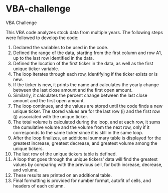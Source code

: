 # VBA-challenge
VBA Challenge

This VBA code analyzes stock data from multiple years. The following steps were followed to develop the code:

1. Declared the variables to be used in the code.
2. Defined the range of the data, starting from the first column and row A1, up to the last row identified in the data.
3. Defined the location of the first ticker in the data, as well as the first unique ticker variable.
4. The loop iterates through each row, identifying if the ticker exists or is new.
5. If the ticker is new, it prints the name and calculates the yearly change between the last close amount and the first open amount.
6. Similarly, it calculates the percent change between the last close amount and the first open amount.
7. The loop continues, and the values are stored until the code finds a new unique ticker. The stored values are for the last row (i) and the first row (j) associated with the unique ticker.
8. The total volume is calculated during the loop, and at each row, it sums the cumulative volume and the volume from the next row, only if it corresponds to the same ticker since it is still in the same loop.
9. After the loop finalizes, an additional summary table is displayed for the greatest increase, greatest decrease, and greatest volume among the unique tickers.
10. The last row of the unique tickers table is defined.
11. A loop that goes through the unique tickers' data will find the greatest values by comparing with the previous cell, for both increase, decrease, and volume.
12. These results are printed on an additional table.
13. Final formatting is provided for number format, autofit of cells, and headers of each column.
